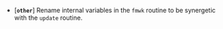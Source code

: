 * [**`other`**] Rename internal variables in the `fmwk` routine to be synergetic with the `update` routine.